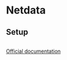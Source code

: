 # Netdata

## Setup

```bash

```

[Official documentation](https://learn.netdata.cloud/docs/getting-started/manage-and-configure/configuration)